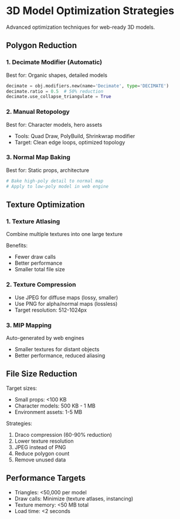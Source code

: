 # 3D Model Optimization Strategies

Advanced optimization techniques for web-ready 3D models.

## Polygon Reduction

### 1. Decimate Modifier (Automatic)
Best for: Organic shapes, detailed models

```python
decimate = obj.modifiers.new(name='Decimate', type='DECIMATE')
decimate.ratio = 0.5  # 50% reduction
decimate.use_collapse_triangulate = True
```

### 2. Manual Retopology
Best for: Character models, hero assets
- Tools: Quad Draw, PolyBuild, Shrinkwrap modifier
- Target: Clean edge loops, optimized topology

### 3. Normal Map Baking
Best for: Static props, architecture

```python
# Bake high-poly detail to normal map
# Apply to low-poly model in web engine
```

## Texture Optimization

### 1. Texture Atlasing
Combine multiple textures into one large texture

Benefits:
- Fewer draw calls
- Better performance
- Smaller total file size

### 2. Texture Compression
- Use JPEG for diffuse maps (lossy, smaller)
- Use PNG for alpha/normal maps (lossless)
- Target resolution: 512-1024px

### 3. MIP Mapping
Auto-generated by web engines
- Smaller textures for distant objects
- Better performance, reduced aliasing

## File Size Reduction

Target sizes:
- Small props: <100 KB
- Character models: 500 KB - 1 MB
- Environment assets: 1-5 MB

Strategies:
1. Draco compression (60-90% reduction)
2. Lower texture resolution
3. JPEG instead of PNG
4. Reduce polygon count
5. Remove unused data

## Performance Targets

- Triangles: <50,000 per model
- Draw calls: Minimize (texture atlases, instancing)
- Texture memory: <50 MB total
- Load time: <2 seconds
